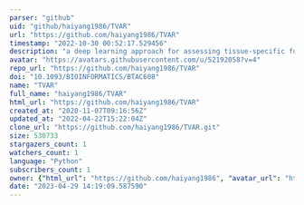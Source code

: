 ```yaml
---
parser: "github"
uid: "github/haiyang1986/TVAR"
url: "https://github.com/haiyang1986/TVAR"
timestamp: "2022-10-30 00:52:17.529456"
description: "a deep learning approach for assessing tissue-specific functional effects of non-coding variants"
avatar: "https://avatars.githubusercontent.com/u/52192058?v=4"
repo_url: "https://github.com/haiyang1986/TVAR"
doi: "10.1093/BIOINFORMATICS/BTAC608"
name: "TVAR"
full_name: "haiyang1986/TVAR"
html_url: "https://github.com/haiyang1986/TVAR"
created_at: "2020-11-07T09:16:56Z"
updated_at: "2022-04-22T15:22:04Z"
clone_url: "https://github.com/haiyang1986/TVAR.git"
size: 530733
stargazers_count: 1
watchers_count: 1
language: "Python"
subscribers_count: 1
owner: {"html_url": "https://github.com/haiyang1986", "avatar_url": "https://avatars.githubusercontent.com/u/52192058?v=4", "login": "haiyang1986", "type": "User"}
date: "2023-04-29 14:19:09.587590"
---
```

